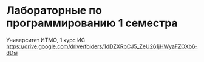 # Лабораторные по программированию 1 семестра
Университет ИТМО, 1 курс ИС
https://drive.google.com/drive/folders/1dDZXRpCJ5_ZeU261jHWyaFZOXb6-dDsi
